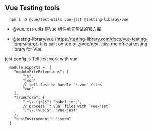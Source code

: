   ## Vue Testing tools
```
  npm i -D @vue/test-utils vue-jest @testing-libaray/vue
```
- @vue/test-utils 是Vue 组件单元测试的官方库

- @testing-library/vue 
(https://testing-library.com/docs/vue-testing-library/intro/)
It is built on top of @vue/test-utils, the official testing library for Vue.



jest.config.js 
Tell jest work with vue

```
  module.exports =  {
    "moduleFileExtensions": [
        "js",
        "json",
        // tell Jest to handle `*.vue` files
        "vue"
    ],
    "transform": {
        ".*\\.(js)$": "babel-jest",
        // process `*.vue` files with `vue-jest`
        ".*\\.(vue)$": "vue-jest"
    },
    "testEnvironment": "jsdom"
  }
```
